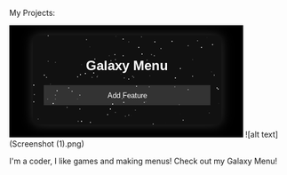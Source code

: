 My Projects:

![alt text](Screenshot.png) ![alt text](Screenshot (1).png)


I'm a coder, I like games and making menus! Check out my Galaxy Menu!
